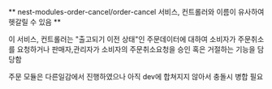 
** nest-modules-order-cancel/order-cancel 서비스, 컨트롤러와 이름이 유사하여 헷갈릴 수 있음 **

이 서비스, 컨트롤러는 
"출고되기 이전 상태"인 주문데이터에 대하여
소비자가 주문취소를 요청하거나
판매자,관리자가 소비자의 주문취소요청을 승인 혹은 거절하는 기능을 담당함

주문 모듈은 다른일감에서 진행하였으나 아직 dev에 합쳐지지 않아서 충돌시 병합 필요
